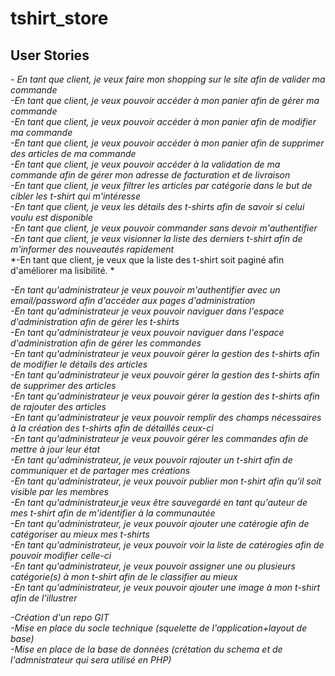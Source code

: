 # tshirt_store

## User Stories

*- En tant que client, je veux faire mon shopping sur le site afin de valider ma commande*<br/>
*-En tant que client, je veux pouvoir accéder à mon panier afin de gérer ma commande*<br/>
*-En tant que client, je veux pouvoir accéder à mon panier afin de modifier ma commande*<br/>
*-En tant que client, je veux pouvoir accéder à mon panier afin de supprimer des articles de ma commande*<br/>
*-En tant que client, je veux pouvoir accéder à la validation de ma commande afin de gérer mon adresse de facturation et de livraison*<br/>
*-En tant que client, je veux filtrer les articles par catégorie dans le but de cibler les t-shirt qui m'intéresse*<br/>
*-En tant que client, je veux les détails des t-shirts afin de savoir si celui voulu est disponible*<br/>
*-En tant que client, je veux pouvoir commander sans devoir m'authentifier*<br/>
*-En tant que client, je veux visionner la liste des derniers t-shirt afin de m'informer des nouveautés rapidement*<br/>
*-En tant que client, je veux que la liste des t-shirt soit paginé afin d'améliorer ma lisibilité. *<br/>

*-En tant qu'administrateur je veux pouvoir m'authentifier avec un email/password afin d'accéder aux pages d'administration*<br/>
*-En tant qu'administrateur je veux pouvoir naviguer dans l'espace d'administration afin de gérer les t-shirts*<br/>
*-En tant qu'administrateur je veux pouvoir naviguer dans l'espace d'administration afin de gérer les commandes*<br/>
*-En tant qu'administrateur je veux pouvoir gérer la gestion des t-shirts afin de modifier le détails des articles*<br/>
*-En tant qu'administrateur je veux pouvoir gérer la gestion des t-shirts afin de supprimer des articles*<br/>
*-En tant qu'administrateur je veux pouvoir gérer la gestion des t-shirts afin de rajouter des articles*<br/>
*-En tant qu'administrateur je veux pouvoir remplir des champs nécessaires à la création des t-shirts afin de détaillés ceux-ci*<br/>
*-En tant qu'administrateur je veux pouvoir gérer les commandes afin de mettre à jour leur état*<br/>
*-En tant qu'administrateur, je veux pouvoir rajouter un t-shirt afin de communiquer et de partager mes créations*<br/>
*-En tant qu'administrateur, je veux pouvoir publier mon t-shirt afin qu'il soit visible par les membres*<br/>
*-En tant qu'administrateur,je veux être sauvegardé en tant qu'auteur de mes t-shirt afin de m'identifier à la communautée*<br/>
*-En tant qu'administrateur, je veux pouvoir ajouter une catérogie afin de catégoriser au mieux mes t-shirts*<br/>
*-En tant qu'administrateur, je veux pouvoir voir la liste de catérogies afin de pouvoir modifier celle-ci*<br/>
*-En tant qu'administrateur, je veux pouvoir assigner une ou plusieurs catégorie(s) à mon t-shirt afin de le classifier au mieux*<br/>
*-En tant qu'administrateur, je veux pouvoir ajouter une image à mon t-shirt afin de l'illustrer*<br/>

*-Création d'un repo GIT*<br/>
*-Mise en place du socle technique (squelette de l'application+layout de base)*<br/>
*-Mise en place de la base de données (crétation du schema et de l'admnistrateur qui sera utilisé en PHP)*<br/>

